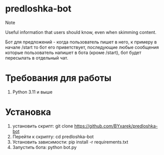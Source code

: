 

# predloshka-bot

> [!NOTE]
> Useful information that users should know, even when skimming content.

Бот для предложений - когда пользователь пишет в него, к примеру в начале /start то бот его приветствует, последующие любые сообщения которые пользователь напишет в бота (кроме /start), бот будет пересылать в отдельный чат.


# Требования для работы
1. Python 3.11 и выше

   
# Установка
1. установить скрипт: git clone https://github.com/BYxarek/predloshka-bot
2. Перейти к скрипту: cd predloshka-bot
3. Установить зависимости: pip install -r requirements.txt
4. Запустить бота: python bot.py

